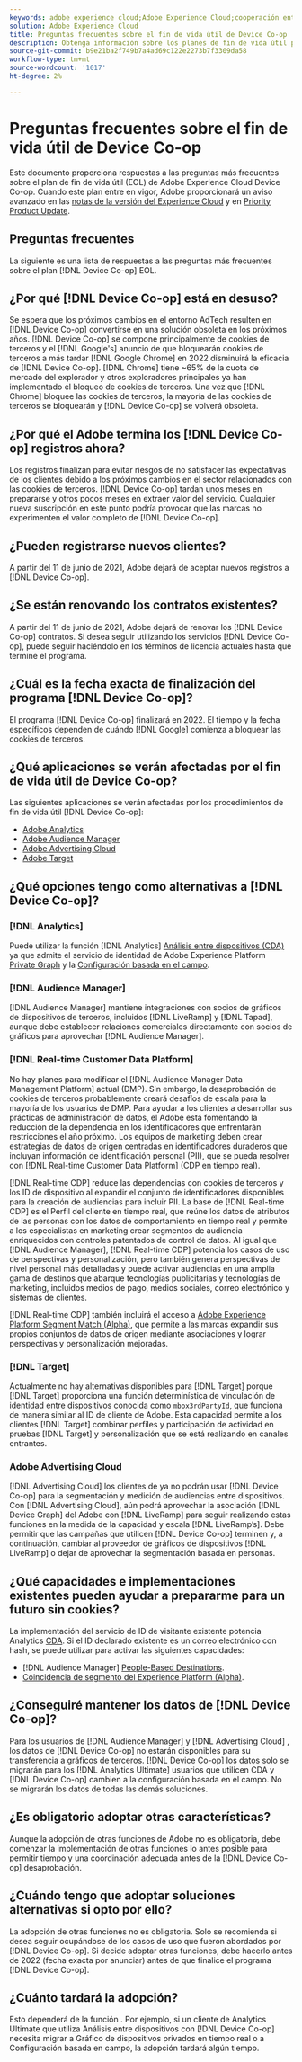 ```yaml
---
keywords: adobe experience cloud;Adobe Experience Cloud;cooperación entre dispositivos;cooperación entre dispositivos;fin de vida útil
solution: Adobe Experience Cloud
title: Preguntas frecuentes sobre el fin de vida útil de Device Co-op
description: Obtenga información sobre los planes de fin de vida útil para Device Co-op.
source-git-commit: b9e21ba2f749b7a4ad69c122e2273b7f3309da58
workflow-type: tm+mt
source-wordcount: '1017'
ht-degree: 2%

---
```


# Preguntas frecuentes sobre el fin de vida útil de Device Co-op

Este documento proporciona respuestas a las preguntas más frecuentes sobre el plan de fin de vida útil (EOL) de Adobe Experience Cloud Device Co-op. Cuando este plan entre en vigor, Adobe proporcionará un aviso avanzado en las [notas de la versión del Experience Cloud](https://experienceleague.adobe.com/docs/release-notes/experience-cloud/current.html?lang=es) y en [Priority Product Update](https://www.adobe.com/subscription/priority-product-update.html).

## Preguntas frecuentes

La siguiente es una lista de respuestas a las preguntas más frecuentes sobre el plan [!DNL Device Co-op] EOL.

## ¿Por qué [!DNL Device Co-op] está en desuso?

Se espera que los próximos cambios en el entorno AdTech resulten en [!DNL Device Co-op] convertirse en una solución obsoleta en los próximos años. [!DNL Device Co-op] se compone principalmente de cookies de terceros y el  [!DNL Google's] anuncio de que bloquearán cookies de terceros a más tardar  [!DNL Google Chrome] en 2022 disminuirá la eficacia de  [!DNL Device Co-op]. [!DNL Chrome] tiene ~65% de la cuota de mercado del explorador y otros exploradores principales ya han implementado el bloqueo de cookies de terceros. Una vez que [!DNL Chrome] bloquee las cookies de terceros, la mayoría de las cookies de terceros se bloquearán y [!DNL Device Co-op] se volverá obsoleta.

## ¿Por qué el Adobe termina los [!DNL Device Co-op] registros ahora?

Los registros finalizan para evitar riesgos de no satisfacer las expectativas de los clientes debido a los próximos cambios en el sector relacionados con las cookies de terceros. [!DNL Device Co-op] tardan unos meses en prepararse y otros pocos meses en extraer valor del servicio. Cualquier nueva suscripción en este punto podría provocar que las marcas no experimenten el valor completo de [!DNL Device Co-op].

## ¿Pueden registrarse nuevos clientes?

A partir del 11 de junio de 2021, Adobe dejará de aceptar nuevos registros a [!DNL Device Co-op].

## ¿Se están renovando los contratos existentes?

A partir del 11 de junio de 2021, Adobe dejará de renovar los [!DNL Device Co-op] contratos. Si desea seguir utilizando los servicios [!DNL Device Co-op], puede seguir haciéndolo en los términos de licencia actuales hasta que termine el programa.

## ¿Cuál es la fecha exacta de finalización del programa [!DNL Device Co-op]?

El programa [!DNL Device Co-op] finalizará en 2022. El tiempo y la fecha específicos dependen de cuándo [!DNL Google] comienza a bloquear las cookies de terceros.

## ¿Qué aplicaciones se verán afectadas por el fin de vida útil de Device Co-op?

Las siguientes aplicaciones se verán afectadas por los procedimientos de fin de vida útil [!DNL Device Co-op]:

- [Adobe Analytics](https://experienceleague.adobe.com/docs/analytics.html?lang=en)
- [Adobe Audience Manager](https://experienceleague.adobe.com/docs/audience-manager/user-guide/overview/aam-overview.html?lang=en)
- [Adobe Advertising Cloud](https://experienceleague.adobe.com/docs/advertising-cloud.html?lang=en)
- [Adobe Target](https://experienceleague.adobe.com/docs/target/using/introduction/intro.html?lang=en)

## ¿Qué opciones tengo como alternativas a [!DNL Device Co-op]?

### [!DNL Analytics]

Puede utilizar la función [!DNL Analytics] [Análisis entre dispositivos (CDA)](https://experienceleague.adobe.com/docs/analytics/components/cda/overview.html) ya que admite el servicio de identidad de Adobe Experience Platform [Private Graph](https://experienceleague.adobe.com/docs/analytics/components/cda/device-graph.html?lang=en) y la [Configuración basada en el campo](https://experienceleague.adobe.com/docs/analytics/components/cda/field-based-stitching.html?lang=en).

### [!DNL Audience Manager]

[!DNL Audience Manager] mantiene integraciones con socios de gráficos de dispositivos de terceros, incluidos  [!DNL LiveRamp] y  [!DNL Tapad], aunque debe establecer relaciones comerciales directamente con socios de gráficos para aprovechar  [!DNL Audience Manager].

### [!DNL Real-time Customer Data Platform]

No hay planes para modificar el [!DNL Audience Manager Data Management Platform] actual (DMP). Sin embargo, la desaprobación de cookies de terceros probablemente creará desafíos de escala para la mayoría de los usuarios de DMP. Para ayudar a los clientes a desarrollar sus prácticas de administración de datos, el Adobe está fomentando la reducción de la dependencia en los identificadores que enfrentarán restricciones el año próximo. Los equipos de marketing deben crear estrategias de datos de origen centradas en identificadores duraderos que incluyan información de identificación personal (PII), que se pueda resolver con [!DNL Real-time Customer Data Platform] (CDP en tiempo real).

[!DNL Real-time CDP] reduce las dependencias con cookies de terceros y los ID de dispositivo al expandir el conjunto de identificadores disponibles para la creación de audiencias para incluir PII. La base de [!DNL Real-time CDP] es el Perfil del cliente en tiempo real, que reúne los datos de atributos de las personas con los datos de comportamiento en tiempo real y permite a los especialistas en marketing crear segmentos de audiencia enriquecidos con controles patentados de control de datos. Al igual que [!DNL Audience Manager], [!DNL Real-time CDP] potencia los casos de uso de perspectivas y personalización, pero también genera perspectivas de nivel personal más detalladas y puede activar audiencias en una amplia gama de destinos que abarque tecnologías publicitarias y tecnologías de marketing, incluidos medios de pago, medios sociales, correo electrónico y sistemas de clientes.

[!DNL Real-time CDP] también incluirá el acceso a  [Adobe Experience Platform Segment Match (Alpha)](https://experienceleague.adobe.com/docs/experience-platform/segmentation/ui/segment-match.html?lang=en), que permite a las marcas expandir sus propios conjuntos de datos de origen mediante asociaciones y lograr perspectivas y personalización mejoradas.

### [!DNL Target]

Actualmente no hay alternativas disponibles para [!DNL Target] porque [!DNL Target] proporciona una función determinística de vinculación de identidad entre dispositivos conocida como `mbox3rdPartyId`, que funciona de manera similar al ID de cliente de Adobe. Esta capacidad permite a los clientes [!DNL Target] combinar perfiles y participación de actividad en pruebas [!DNL Target] y personalización que se está realizando en canales entrantes.

### Adobe Advertising Cloud

[!DNL Advertising Cloud] los clientes de ya no podrán usar  [!DNL Device Co-op] para la segmentación y medición de audiencias entre dispositivos. Con [!DNL Advertising Cloud], aún podrá aprovechar la asociación [!DNL Device Graph] del Adobe con [!DNL LiveRamp] para seguir realizando estas funciones en la medida de la capacidad y escala [!DNL LiveRamp’s]. Debe permitir que las campañas que utilicen [!DNL Device Co-op] terminen y, a continuación, cambiar al proveedor de gráficos de dispositivos [!DNL LiveRamp] o dejar de aprovechar la segmentación basada en personas.

## ¿Qué capacidades e implementaciones existentes pueden ayudar a prepararme para un futuro sin cookies?

La implementación del servicio de ID de visitante existente potencia Analytics [CDA](https://experienceleague.adobe.com/docs/analytics/components/cda/overview.html). Si el ID declarado existente es un correo electrónico con hash, se puede utilizar para activar las siguientes capacidades:

- [!DNL Audience Manager] [People-Based Destinations](https://experienceleague.adobe.com/docs/audience-manager/user-guide/features/destinations/people-based/people-based-destinations-overview.html).
- [Coincidencia de segmento del Experience Platform (Alpha)](https://experienceleague.adobe.com/docs/experience-platform/segmentation/ui/segment-match.html?lang=en).

## ¿Conseguiré mantener los datos de [!DNL Device Co-op]?

Para los usuarios de [!DNL Audience Manager] y [!DNL Advertising Cloud] , los datos de [!DNL Device Co-op] no estarán disponibles para su transferencia a gráficos de terceros. [!DNL Device Co-op] los datos solo se migrarán para los  [!DNL Analytics Ultimate] usuarios que utilicen CDA y  [!DNL Device Co-op] cambien a la configuración basada en el campo. No se migrarán los datos de todas las demás soluciones.

## ¿Es obligatorio adoptar otras características?

Aunque la adopción de otras funciones de Adobe no es obligatoria, debe comenzar la implementación de otras funciones lo antes posible para permitir tiempo y una coordinación adecuada antes de la [!DNL Device Co-op] desaprobación.

## ¿Cuándo tengo que adoptar soluciones alternativas si opto por ello?

La adopción de otras funciones no es obligatoria. Solo se recomienda si desea seguir ocupándose de los casos de uso que fueron abordados por [!DNL Device Co-op]. Si decide adoptar otras funciones, debe hacerlo antes de 2022 (fecha exacta por anunciar) antes de que finalice el programa [!DNL Device Co-op].

## ¿Cuánto tardará la adopción?

Esto dependerá de la función . Por ejemplo, si un cliente de Analytics Ultimate que utiliza Análisis entre dispositivos con [!DNL Device Co-op] necesita migrar a Gráfico de dispositivos privados en tiempo real o a Configuración basada en campo, la adopción tardará algún tiempo.